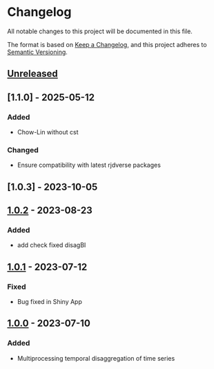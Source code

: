 # Changelog

All notable changes to this project will be documented in this file.

The format is based on [Keep a Changelog](https://keepachangelog.com/en/1.1.0/), and this project adheres
to [Semantic Versioning](https://semver.org/spec/v2.0.0.html).

## [Unreleased]

## [1.1.0] - 2025-05-12

### Added

* Chow-Lin without cst

### Changed 

* Ensure compatibility with latest rjdverse packages

## [1.0.3] - 2023-10-05

## [1.0.2] - 2023-08-23

### Added

* add check fixed disagBI


## [1.0.1] - 2023-07-12

### Fixed

* Bug fixed in Shiny App


## [1.0.0] - 2023-07-10

### Added

* Multiprocessing temporal disaggregation of time series


[Unreleased]: https://github.com/clemasso/nbbTD/compare/v1.0.2...HEAD
[1.0.2]: https://github.com/clemasso/nbbTD/releases/tag/v1.0.1...v1.0.2
[1.0.1]: https://github.com/clemasso/nbbTD/releases/tag/v1.0.0...v1.0.1
[1.0.0]: https://github.com/clemasso/nbbTD/releases/tag/v1.0.0
